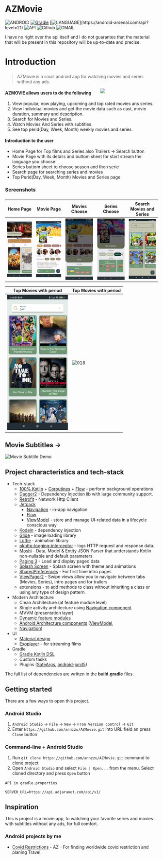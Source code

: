 # AZMovie

![ANDROID](https://badgen.net/badge/OS/Android?icon=https://raw.githubusercontent.com/androiddevnotes/awesome-android-kotlin-apps/master/assets/android.svg&color=3ddc84)
[![Gradle](https://img.shields.io/badge/gradle-7.0.2-blue.svg)](https://lv.binarybabel.org/catalog/gradle/latest)
[![LANGUAGE](https://badgen.net/badge/language/Kotlin?)](https://android-arsenal.com/api?level=21)
![API](https://img.shields.io/badge/API-21%2B-blue.svg?style=flat)
![Github](https://img.shields.io/badge/GitHub-annzzu-blue.svg?style=flat)
![GMAIL](https://img.shields.io/badge/Gmail-anaz.zurabashvili@gmail.com-blue.svg?style=flat)

I have no right over the api itself and I do not guarantee that the material that will be present in this repository will be up-to-date and precise.
# Introduction
###
> AZMovie is a small android app for watching movies and series without any ads.

<img width="190" align="right"  src="screenshots/demo.gif"/>


#### AZMOVIE allows users to do the following

1. View popular, now playing, upcoming and top rated movies ans series.
2. View Individual movies and get the movie data such as cast, movie duration, summary and description.
3. Search for Movies and Series.
4. Watch Movies And Series with subtitles.
5. See top perid(Day, Week, Month) weekly movies and series.


#### Introduction to the user

* Home Page for Top films and Series also Trailers -> Search button
* Movie Page with its details and buttom sheet for start stream the language you choose
* Series buttom sheet to choose season and then serie 
* Search page for searching series and movies
* Top Perid(Day, Week, Month) Movies and Series page


### Screenshots
###
Home Page | Movie Page | Movies Choose | Series Choose | Search Movies and Series
---|---|---|---|---
<img src="screenshots/home_page.jpg"  width="200" alt="018"/> | <img src="screenshots/movie_page.jpg"  width="200" alt="018" />  | <img src="screenshots/movie_bottom_sheet_shot.jpg"  width="200" alt="018" />| <img src="screenshots/rick&morty3.jpg" width="200" alt="018"  /> |  <img src="screenshots/search_shrek.jpg" width="200" alt="018">

Top Movies with period| Top Movies with period
---|---|
<img src="screenshots/movie_period_search.jpg"  width="200" alt="018"/> | <img src="screenshots/search_movie_period.gif"  width="200" alt="018" />  
   
## Movie Subtitles -> 

![Movie Subtitle Demo](screenshots/movie_subtitle.gif "Movie Subtitle")




## Project characteristics and tech-stack
* Tech-stack
    * [100% Kotlin](https://kotlinlang.org/) + [Coroutines](https://kotlinlang.org/docs/reference/coroutines-overview.html) + [Flow](https://developer.android.com/reference/androidx/constraintlayout/helper/widget/Flow) - perform background operations
    * [Dagger2](https://github.com/google/dagger) - Dependency Injection lib with large community support.
    * [Retrofit](https://square.github.io/retrofit/) - Network Http Client
    * [Jetpack](https://developer.android.com/jetpack)
        * [Navigation](https://developer.android.com/topic/libraries/architecture/navigation/) - in-app navigation
        * [Flow](https://developer.android.com/kotlin/flow) 
        * [ViewModel](https://developer.android.com/topic/libraries/architecture/viewmodel) - store and manage UI-related data in a lifecycle conscious way
    * [Kodein](https://docs.kodein.org/) - dependency injection
    * [Glide](https://github.com/bumptech/glide) - image loading library
    * [Lottie](http://airbnb.io/lottie) - animation library
    * [okhttp-logging-interceptor](https://github.com/square/okhttp/blob/master/okhttp-logging-interceptor/README.md) - logs HTTP request and response data.
    * [Moshi](https://github.com/square/moshi) - Data, Model & Entity JSON Parser that understands Kotlin non-nullable and default parameters
    * [Paging 3](https://developer.android.com/topic/libraries/architecture/paging/v3-migration) -  Load and display paged data
    * [Splash Screen](https://developer.android.com/guide/topics/ui/splash-screen) - Splash screen with theme and animations
    * [SharedPreferences](https://developer.android.com/reference/android/content/SharedPreferences) - For first time intro pages
    * [ViewPager2](https://developer.android.com/jetpack/androidx/releases/viewpager2) - Swipe views allow you to navigate between tabs (Movies, Series), intro pages and for trailers 
    * extensions - to add methods to class without inheriting a class or using any type of design pattern. 
* Modern Architecture
    * Clean Architecture (at feature module level)
    * Single activity architecture using [Navigation component](https://developer.android.com/guide/navigation/navigation-getting-started)
    * MVVM  (presentation layer)
    * [Dynamic feature modules](https://developer.android.com/studio/projects/dynamic-delivery)
    * [Android Architecture components](https://developer.android.com/topic/libraries/architecture) ([ViewModel](https://developer.android.com/topic/libraries/architecture/viewmodel), 
    * [Navigation](https://developer.android.com/jetpack/androidx/releases/navigation))
* UI
    * [Material design](https://material.io/design)
    * [Exoplayer](https://developer.android.com/guide/topics/media/exoplayer) - for streaming films
* Gradle
    * [Gradle Kotlin DSL](https://docs.gradle.org/current/userguide/kotlin_dsl.html)
    * Custom tasks
    * Plugins ([SafeArgs](https://developer.android.com/guide/navigation/navigation-pass-data#Safe-args),
      [android-junit5](https://github.com/mannodermaus/android-junit5))

The full list of dependencies are written in the **build.gradle** files.


## Getting started

There are a few ways to open this project.

### Android Studio

1. `Android Studio` -> `File` -> `New` -> `From Version control` -> `Git`
2. Enter `https://github.com/annzzu/AZMovie.git` into URL field an press `Clone` button

### Command-line + Android Studio

1. Run `git clone https://github.com/annzzu/AZMovie.git` command to clone project
2. Open `Android Studio` and select `File | Open...` from the menu. Select cloned directory and press `Open` button


`API in gradle.properties`
```gradle.properties
SERVER_URL=https://api.adjaranet.com/api/v1/
```

## Inspiration

This is project is a movie app, to watching your favorite series and movies with subtitles without any ads, for full comfort.





### Android projects by me
- [Covid Restrictions](https://github.com/annzzu/AZ) - AZ - For finding worldwide covid restriction and planing Travel.
